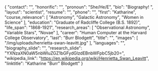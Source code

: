 {
  "contact": "",
  "honorific": "",
  "pronoun": "She/He/E",
  "bio": "Biography! ", 
  "layout": "scientist",
  "resume": "",
  "phone": "",
  "first": "Katharine",
  "course_relevance": [
    "Astronomy",
    "Galactic Astronomy",
    "Women in Science"
  ],
  "education": "Graduate of Radcliffe College (B.S. 1892)",
  "life_span": "1868-1921",
  "research_areas": [
    "Observational Astronomy",
    "Variable Stars",
    "Novae"
  ],
  "career": "Human Computer at the Harvard College Observatory",
  "last": "Burr Blodgett",
  "title": "",
  "images": [
    "/img/uploads/henrietta-swan-leavitt.jpg"
  ],
  "languages": "",
  "biography_slide": "",
  "research_slide": "YXNzaXN0aW5nbWluZGZ1bGFydGlzdEBnbWFpbC5jb20=",
  "wikipedia_link": "https://en.wikipedia.org/wiki/Henrietta_Swan_Leavitt",
  "linktitle": "Katharine \"Burr\" Blodgett"
}